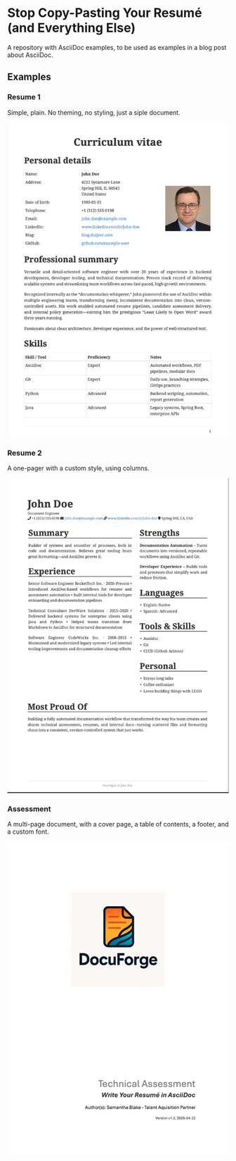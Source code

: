# Stop Copy-Pasting Your Resumé (and Everything Else)

A repository with AsciiDoc examples, to be used as examples in a blog post about AsciiDoc.

## Examples

### Resume 1

Simple, plain. No theming, no styling, just a siple document.

![example](./resume-1/example.png)

### Resume 2

A one-pager with a custom style, using columns. 

![example](./resume-2/example.png)

### Assessment

A multi-page document, with a cover page, a table of contents, a footer, and a custom font.

![example](./assessment/example.png)